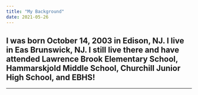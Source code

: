 ```yaml
---
title: "My Background"
date: 2021-05-26
---
```

 I was born October 14, 2003 in Edison, NJ. I live in Eas Brunswick, NJ. I still live there and have attended Lawrence Brook Elementary School, Hammarskjold Middle School, Churchill Junior High School, and EBHS!
---
---

